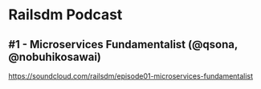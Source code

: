 # Railsdm Podcast

## #1 - Microservices Fundamentalist (@qsona, @nobuhikosawai)

https://soundcloud.com/railsdm/episode01-microservices-fundamentalist
